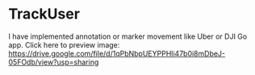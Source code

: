 # TrackUser
I have implemented annotation or marker movement like Uber or DJI Go app.
Click here to preview image:
https://drive.google.com/file/d/1qPbNbpUEYPPHli47b0i8mDbeJ-05FOdb/view?usp=sharing

